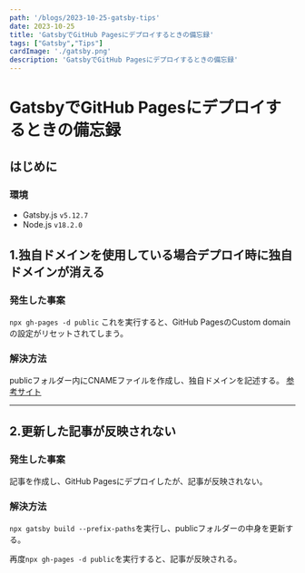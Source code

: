 ```yaml
---
path: '/blogs/2023-10-25-gatsby-tips'
date: 2023-10-25
title: 'GatsbyでGitHub Pagesにデプロイするときの備忘録'
tags: ["Gatsby","Tips"]
cardImage: './gatsby.png'
description: 'GatsbyでGitHub Pagesにデプロイするときの備忘録'
---
```

# GatsbyでGitHub Pagesにデプロイするときの備忘録

## はじめに
### 環境

* Gatsby.js `v5.12.7`
* Node.js `v18.2.0`

## 1.独自ドメインを使用している場合デプロイ時に独自ドメインが消える

### 発生した事案

`npx gh-pages -d public`
これを実行すると、GitHub PagesのCustom domainの設定がリセットされてしまう。

### 解決方法

publicフォルダー内にCNAMEファイルを作成し、独自ドメインを記述する。
<a href="https://github.com/tschaub/gh-pages/issues/213" class="link">参考サイト</a>

***

## 2.更新した記事が反映されない

### 発生した事案

記事を作成し、GitHub Pagesにデプロイしたが、記事が反映されない。

### 解決方法

`npx gatsby build --prefix-paths`を実行し、publicフォルダーの中身を更新する。

再度`npx gh-pages -d public`を実行すると、記事が反映される。